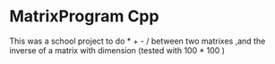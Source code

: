 # MatrixProgram Cpp
This was a school project to do * + - / between two matrixes ,and the inverse of a matrix with dimension (tested with 100 * 100 )
